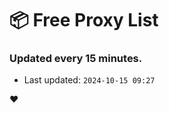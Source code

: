 # :package: Free Proxy List
### Updated every 15 minutes.

- Last updated: `2024-10-15 09:27`

:heart:
